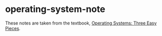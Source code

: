 # operating-system-note

These notes are taken from the textbook, [Operating Systems: Three Easy Pieces](https://pages.cs.wisc.edu/~remzi/OSTEP/).
